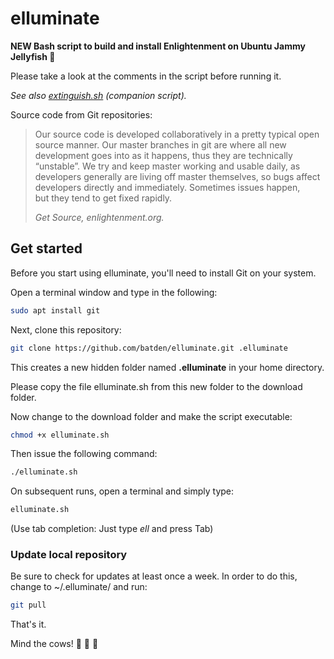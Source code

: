 # elluminate

**NEW Bash script to build and install Enlightenment on Ubuntu Jammy Jellyfish :tropical_fish:**

Please take a look at the comments in the script before running it.

*See also [extinguish.sh](https://github.com/batden/extinguish) (companion script).*

 Source code from Git repositories:

> Our source code is developed collaboratively in a pretty typical open source manner. Our master branches in git are where all new development goes into  as it happens, thus they are technically “unstable”. We try and keep master working and usable daily, as developers generally are living off master themselves, so bugs affect developers directly and immediately. Sometimes issues happen,  
but they tend to get fixed rapidly.
> 
> *Get Source, enlightenment.org.*

## Get started

Before you start using elluminate, you'll need to install Git on your system.

Open a terminal window and type in the following:

```bash
sudo apt install git
```

Next, clone this repository:

```bash
git clone https://github.com/batden/elluminate.git .elluminate
```

This creates a new hidden folder named **.elluminate** in your home directory.

Please copy the file elluminate.sh from this new folder to the download folder.

Now change to the download folder and make the script executable:

```bash
chmod +x elluminate.sh
```

Then issue the following command:

```bash
./elluminate.sh
```

On subsequent runs, open a terminal and simply type:

```bash
elluminate.sh
```

(Use tab completion: Just type *ell* and press Tab)

### Update local repository

Be sure to check for updates at least once a week.
In order to do this, change to ~/.elluminate/ and run:

```bash
git pull
```

That's it.

Mind the cows! :cow2: :cow2: :cow2:
